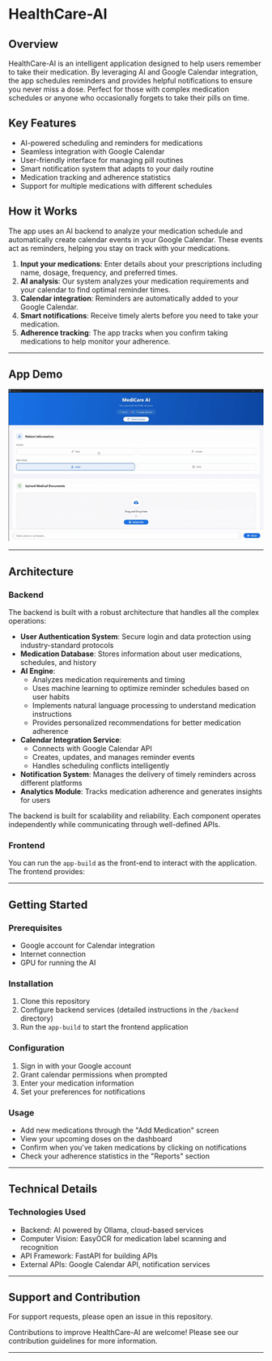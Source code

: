 # HealthCare-AI

## Overview

HealthCare-AI is an intelligent application designed to help users remember to take their medication. By leveraging AI and Google Calendar integration, the app schedules reminders and provides helpful notifications to ensure you never miss a dose. Perfect for those with complex medication schedules or anyone who occasionally forgets to take their pills on time.

## Key Features

- AI-powered scheduling and reminders for medications
- Seamless integration with Google Calendar
- User-friendly interface for managing pill routines
- Smart notification system that adapts to your daily routine
- Medication tracking and adherence statistics
- Support for multiple medications with different schedules

## How it Works

The app uses an AI backend to analyze your medication schedule and automatically create calendar events in your Google Calendar. These events act as reminders, helping you stay on track with your medications.

1. **Input your medications**: Enter details about your prescriptions including name, dosage, frequency, and preferred times.
2. **AI analysis**: Our system analyzes your medication requirements and your calendar to find optimal reminder times.
3. **Calendar integration**: Reminders are automatically added to your Google Calendar.
4. **Smart notifications**: Receive timely alerts before you need to take your medication.
5. **Adherence tracking**: The app tracks when you confirm taking medications to help monitor your adherence.

---

## App Demo

![Demo](demo.gif)

---

## Architecture

### Backend

The backend is built with a robust architecture that handles all the complex operations:

- **User Authentication System**: Secure login and data protection using industry-standard protocols
- **Medication Database**: Stores information about user medications, schedules, and history
- **AI Engine**: 
  - Analyzes medication requirements and timing
  - Uses machine learning to optimize reminder schedules based on user habits
  - Implements natural language processing to understand medication instructions
  - Provides personalized recommendations for better medication adherence
- **Calendar Integration Service**: 
  - Connects with Google Calendar API
  - Creates, updates, and manages reminder events
  - Handles scheduling conflicts intelligently
- **Notification System**: Manages the delivery of timely reminders across different platforms
- **Analytics Module**: Tracks medication adherence and generates insights for users

The backend is built for scalability and reliability. Each component operates independently while communicating through well-defined APIs.

### Frontend

You can run the `app-build` as the front-end to interact with the application. The frontend provides:

---

## Getting Started

### Prerequisites
- Google account for Calendar integration
- Internet connection
- GPU for running the AI

### Installation
1. Clone this repository
2. Configure backend services (detailed instructions in the `/backend` directory)
3. Run the `app-build` to start the frontend application

### Configuration
1. Sign in with your Google account
2. Grant calendar permissions when prompted
3. Enter your medication information
4. Set your preferences for notifications

### Usage
- Add new medications through the "Add Medication" screen
- View your upcoming doses on the dashboard
- Confirm when you've taken medications by clicking on notifications
- Check your adherence statistics in the "Reports" section

---

## Technical Details

### Technologies Used
- Backend: AI powered by Ollama, cloud-based services
- Computer Vision: EasyOCR for medication label scanning and recognition
- API Framework: FastAPI for building APIs
- External APIs: Google Calendar API, notification services
---

## Support and Contribution

For support requests, please open an issue in this repository.

Contributions to improve HealthCare-AI are welcome! Please see our contribution guidelines for more information.

---
